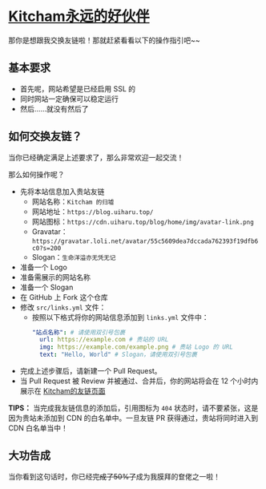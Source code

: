 # [Kitcham永远的好伙伴](https://blog.uiharu.top/links/)

那你是想跟我交换友链啦！那就赶紧看看以下的操作指引吧~~

## 基本要求

- 首先呢，网站希望是已经启用 SSL 的
- 同时网站一定确保可以稳定运行
- 然后……就没有然后了

## 如何交换友链？

当你已经确定满足上述要求了，那么非常欢迎一起交流！

那么如何操作呢？

- 先将本站信息加入贵站友链
    - 网站名称：`Kitcham 的归墟`
    - 网站地址：`https://blog.uiharu.top/`
    - 网站图标：`https://cdn.uiharu.top/blog/home/img/avatar-link.png`
    - Gravatar：`https://gravatar.loli.net/avatar/55c5609dea7dccada762393f19dfb6c0?s=200`
    - Slogan：`生命洋溢亦无凭无记`
- 准备一个 Logo
- 准备需展示的网站名称
- 准备一个 Slogan
- 在 GitHub 上 Fork 这个仓库
- 修改 `src/links.yml` 文件：
  - 按照以下格式将你的网站信息添加到 `links.yml` 文件中：
    ```yaml
    "站点名称": # 请使用双引号包裹
      url: https://example.com # 贵站的 URL
      img: https://example.com/example.png # 贵站 Logo 的 URL
      text: "Hello, World" # Slogan，请使用双引号包裹
- 完成上述步骤后，请新建一个 Pull Request。
- 当 Pull Request 被 Review 并被通过、合并后，你的网站将会在 12 个小时内展示在 [Kitcham的友链页面](https://blog.uiharu.top/links/)

**TIPS：** 当完成我友链信息的添加后，引用图标为 `404` 状态时，请不要紧张，这是因为贵站未添加到 CDN 的白名单中。一旦友链 PR 获得通过，贵站将同时进入到 CDN 白名单当中！

## 大功告成

当你看到这句话时，你已经~~完成了50%了~~成为我膜拜的奆佬之一啦！